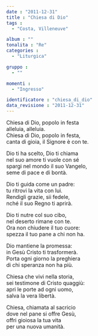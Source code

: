 ```yaml
---
date : "2011-12-31"
title : "Chiesa di Dio"
tags : 
  - "Costa, Villeneuve"

album : ""
tonalita : "Re"
categories : 
  - "Liturgica"

gruppo : 
  - ""

momenti : 
  - "Ingresso"

identificatore : "chiesa_di_dio"
data_revisione : "2011-12-31"
---
```

  
  
  
Chiesa di Dio, popolo in festa  
alleluia, alleluia.  
Chiesa di Dio, popolo in festa,  
canta di gioia, il Signore è con te.  
  
  
  
Dio ti ha scelto, Dio ti chiama  
nel suo amore ti vuole con sé  
spargi nel mondo il suo Vangelo,  
seme di pace e di bontà.  
  
  
  
  
Dio ti guida come un padre:  
tu ritrovi la vita con lui.  
Rendigli grazie, sii fedele,  
nché il suo Regno ti aprirà.  
  
  
  
  
Dio ti nutre col suo cibo,  
nel deserto rimane con te.  
Ora non chiudere il tuo cuore:  
spezza il tuo pane a chi non ha.  
  
  
  
  
Dio mantiene la promessa:  
in Gesù Cristo ti trasformerà.  
Porta ogni giorno la preghiera  
di chi speranza non ha più.  
  
  
  
  
  
Chiesa che vivi nella storia,  
sei testimone di Cristo quaggiù:  
apri le porte ad ogni uomo,  
salva la vera libertà.  
  
  
  
  
Chiesa, chiamata al sacricio  
dove nel pane si offre Gesù,  
offri gioiosa la tua vita  
per una nuova umanità.  
  
  
  
